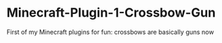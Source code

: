 # Minecraft-Plugin-1-Crossbow-Gun
First of my Minecraft plugins for fun: crossbows are basically guns now
